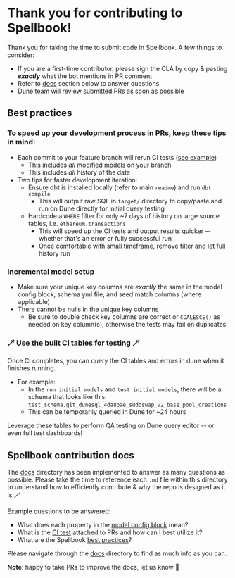 # Thank you for contributing to Spellbook!

Thank you for taking the time to submit code in Spellbook. A few things to consider:

- If you are a first-time contributor, please sign the CLA by copy & pasting **_exactly_** what the bot mentions in PR comment
- Refer to [docs](#spellbook-contribution-docs) section below to answer questions
- Dune team will review submitted PRs as soon as possible

## Best practices
### To speed up your development process in PRs, keep these tips in mind:

- Each commit to your feature branch will rerun CI tests ([see example](https://github.com/duneanalytics/spellbook/actions/runs/8202519819/job/22433451880?pr=5519))
    - This includes *all* modified models on your branch
    - This includes *all* history of the data
- Two tips for faster development iteration:
    - Ensure dbt is installed locally (refer to main `readme`) and run `dbt compile`
        - This will output raw SQL in `target/` directory to copy/paste and run on Dune directly for initial query testing
    - Hardcode a `WHERE` filter for only ~7 days of history on large source tables, i.e. `ethereum.transactions`
        - This will speed up the CI tests and output results quicker -- whether that's an error or fully successful run
        - Once comfortable with small timeframe, remove filter and let full history run

### Incremental model setup
- Make sure your unique key columns are *exactly* the same in the model config block, schema yml file, and seed match columns (where applicable)
- There cannot be nulls in the unique key columns
    - Be sure to double check key columns are correct or `COALESCE()` as needed on key column(s), otherwise the tests may fail on duplicates

### 🪄 Use the built CI tables for testing 🪄

Once CI completes, you can query the CI tables and errors in dune when it finishes running.
- For example:
    - In the `run initial models` and `test initial models`, there will be a schema that looks like this: `test_schema.git_dunesql_4da8bae_sudoswap_v2_base_pool_creations`
    - This can be temporarily queried in Dune for ~24 hours

Leverage these tables to perform QA testing on Dune query editor -- or even full test dashboards!

## Spellbook contribution docs

The [docs](docs) directory has been implemented to answer as many questions as possible. Please take the time to reference each `.md` file within this directory to understand how to efficiently contribute & why the repo is designed as it is 🪄

Example questions to be answered:

- What does each property in the [model config block](/docs/models/model_config_block.md) mean?
- What is the [CI test](/docs/ci_test/ci_test_overview.md) attached to PRs and how can I best utilize it?
- What are the Spellbook [best practices](/docs/general/best_practices.md)?

Please navigate through the [docs](/docs) directory to find as much info as you can.

**Note**: happy to take PRs to improve the docs, let us know 🤝
